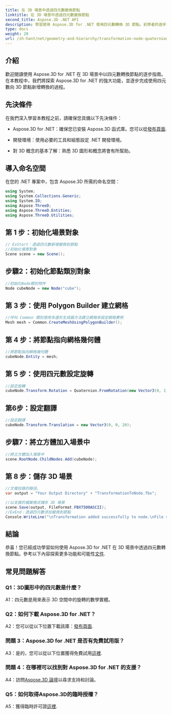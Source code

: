 ```yaml
---
title: 在 3D 場景中透過四元數變換節點
linktitle: 在 3D 場景中透過四元數變換節點
second_title: Aspose.3D .NET API
description: 學習使用 Aspose.3D for .NET 使用四元數轉換 3D 節點。初學者的逐步指南。
type: docs
weight: 20
url: /zh-hant/net/geometry-and-hierarchy/transformation-node-quaternion/
---
```

## 介紹

歡迎閱讀使用 Aspose.3D for .NET 在 3D 場景中以四元數轉換節點的逐步指南。在本教程中，我們將探索 Aspose.3D for .NET 的強大功能，並逐步完成使用四元數向 3D 節點新增轉換的過程。

## 先決條件

在我們深入學習本教程之前，請確保您具備以下先決條件：

-  Aspose.3D for .NET：確保您已安裝 Aspose.3D 函式庫。您可以從[發布頁面](https://releases.aspose.com/3d/net/).

- 開發環境：使用必要的工具和組態設定 .NET 開發環境。

- 對 3D 概念的基本了解：熟悉 3D 圖形和概念將會有所幫助。

## 導入命名空間

在您的 .NET 專案中，包含 Aspose.3D 所需的命名空間：

```csharp
using System;
using System.Collections.Generic;
using System.IO;
using Aspose.ThreeD;
using Aspose.ThreeD.Entities;
using Aspose.ThreeD.Utilities;
```

## 第 1 步：初始化場景對象

```csharp
// ExStart：透過四元數新增變換到節點
//初始化場景對象
Scene scene = new Scene();
```

## 步驟2：初始化節點類別對象

```csharp
//初始化Node類別物件
Node cubeNode = new Node("cube");
```

## 第 3 步：使用 Polygon Builder 建立網格

```csharp
//呼叫 Common 類別使用多邊形生成器方法建立網格來設定網格實例
Mesh mesh = Common.CreateMeshUsingPolygonBuilder();
```

## 第 4 步：將節點指向網格幾何體

```csharp
//將節點指向網格幾何體
cubeNode.Entity = mesh;
```

## 第 5 步：使用四元數設定旋轉

```csharp
//設定旋轉
cubeNode.Transform.Rotation = Quaternion.FromRotation(new Vector3(0, 1, 0), new Vector3(0.3, 0.5, 0.1));            
```

## 第6步：設定翻譯

```csharp
//設定翻譯
cubeNode.Transform.Translation = new Vector3(0, 0, 20);            
```

## 步驟7：將立方體加入場景中

```csharp
//將立方體加入場景中
scene.RootNode.ChildNodes.Add(cubeNode);
```

## 第 8 步：儲存 3D 場景

```csharp
//文檔目錄的路徑。
var output = "Your Output Directory" + "TransformationToNode.fbx";

//以支援的檔案格式儲存 3D 場景
scene.Save(output, FileFormat.FBX7500ASCII);
//ExEnd：透過四元數添加變換到節點
Console.WriteLine("\nTransformation added successfully to node.\nFile saved at " + output);
```

## 結論

恭喜！您已經成功學習如何使用 Aspose.3D for .NET 在 3D 場景中透過四元數轉換節點。參考以下內容探索更多功能和可能性[文件](https://reference.aspose.com/3d/net/).

## 常見問題解答

### Q1：3D圖形中的四元數是什麼？

A1：四元數是用來表示 3D 空間中的旋轉的數學實體。

### Q2：如何下載 Aspose.3D for .NET？

 A2：您可以從以下位置下載該庫：[發布頁面](https://releases.aspose.com/3d/net/).

### 問題 3：Aspose.3D for .NET 是否有免費試用版？

 A3：是的，您可以從以下位置獲得免費試用[這裡](https://releases.aspose.com/).

### 問題 4：在哪裡可以找到對 Aspose.3D for .NET 的支援？

 A4：訪問[Aspose.3D 論壇](https://forum.aspose.com/c/3d/18)以尋求支持和討論。

### Q5：如何取得Aspose.3D的臨時授權？

 A5：獲得臨時許可證[這裡](https://purchase.aspose.com/temporary-license/).
